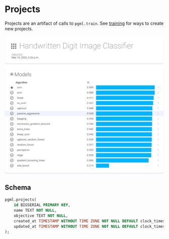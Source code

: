 # Projects

Projects are an artifact of calls to `pgml.train`. See [training](../guides/training/) for ways to create new projects.

![Projects](../images/project.png)

## Schema

```sql linenums="1" title="pgml.projects"
pgml.projects(
	id BIGSERIAL PRIMARY KEY,
	name TEXT NOT NULL,
	objective TEXT NOT NULL,
	created_at TIMESTAMP WITHOUT TIME ZONE NOT NULL DEFAULT clock_timestamp(),
	updated_at TIMESTAMP WITHOUT TIME ZONE NOT NULL DEFAULT clock_timestamp()
);
```
